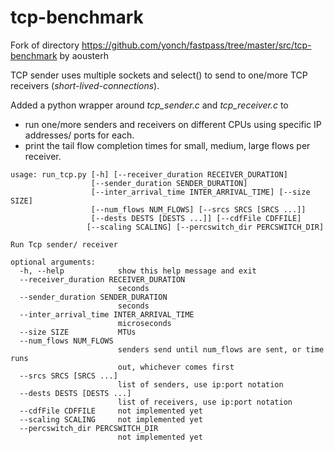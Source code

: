 # tcp-benchmark
Fork of directory https://github.com/yonch/fastpass/tree/master/src/tcp-benchmark by aousterh

TCP sender uses multiple sockets and select() to send to one/more TCP receivers (*short-lived-connections*).

Added a python wrapper around *tcp_sender.c* and *tcp_receiver.c* to
- run one/more senders and receivers on different CPUs using specific IP addresses/ ports for each.
- print the tail flow completion times for small, medium, large flows per receiver.

```
usage: run_tcp.py [-h] [--receiver_duration RECEIVER_DURATION]
                  [--sender_duration SENDER_DURATION]
                  [--inter_arrival_time INTER_ARRIVAL_TIME] [--size SIZE]
                  [--num_flows NUM_FLOWS] [--srcs SRCS [SRCS ...]]
                  [--dests DESTS [DESTS ...]] [--cdfFile CDFFILE]
                 [--scaling SCALING] [--percswitch_dir PERCSWITCH_DIR]

Run Tcp sender/ receiver

optional arguments:
  -h, --help            show this help message and exit
  --receiver_duration RECEIVER_DURATION
                        seconds
  --sender_duration SENDER_DURATION
                        seconds
  --inter_arrival_time INTER_ARRIVAL_TIME
                        microseconds
  --size SIZE           MTUs
  --num_flows NUM_FLOWS
                        senders send until num_flows are sent, or time runs
                        out, whichever comes first
  --srcs SRCS [SRCS ...]
                        list of senders, use ip:port notation
  --dests DESTS [DESTS ...]
                        list of receivers, use ip:port notation
  --cdfFile CDFFILE     not implemented yet
  --scaling SCALING     not implemented yet
  --percswitch_dir PERCSWITCH_DIR
                        not implemented yet
```


